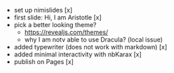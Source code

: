 - set up nimislides [x]
- first slide: Hi, I am Aristotle [x]
- pick a better looking theme?
  - https://revealjs.com/themes/
  - why I am notv able to use Dracula? (local issue)
- added typewriter (does not work with markdown) [x]
- added minimal interactivity with nbKarax [x]
- publish on Pages [x]
